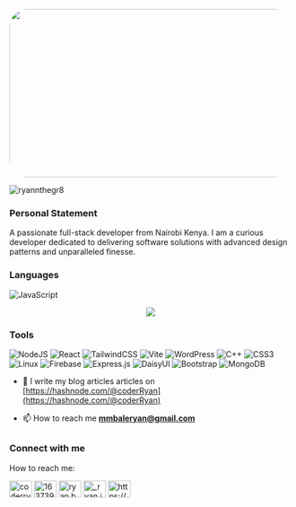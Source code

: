 <p align="center"> <img src="https://i.pinimg.com/736x/7f/4c/4f/7f4c4f55d462f33c0275535af253a1d1.jpg" width="700" height="300" style="Border-radius: 2rem;"></p>
<p align="left"> <img src="https://komarev.com/ghpvc/?username=ryanmmbale&label=Profile%20views&color=0e75b6&style=flat" alt="ryannthegr8" /></p>

### Personal Statement

A passionate full-stack developer from Nairobi Kenya. I am a curious developer dedicated to delivering software solutions with advanced design patterns and unparalleled finesse.

### Languages

![JavaScript](https://img.shields.io/badge/javascript-%23323330.svg?style=for-the-badge&logo=javascript&logoColor=%23F7DF1E) 

<p align="center"> 
<img src="https://github-readme-stats.vercel.app/api/top-langs?username=ryanmmbale&show_icons=true&locale=en&layout=compact" />
</p>

### Tools

![NodeJS](https://img.shields.io/badge/node.js-6DA55F?style=for-the-badge&logo=node.js&logoColor=white)  ![React](https://img.shields.io/badge/react-%2320232a.svg?style=for-the-badge&logo=react&logoColor=%2361DAFB)  ![TailwindCSS](https://img.shields.io/badge/tailwindcss-%2338B2AC.svg?style=for-the-badge&logo=tailwind-css&logoColor=white) ![Vite](https://img.shields.io/badge/vite-%23646CFF.svg?style=for-the-badge&logo=vite&logoColor=white) ![WordPress](https://img.shields.io/badge/WordPress-%23117AC9.svg?style=for-the-badge&logo=WordPress&logoColor=white) ![C++](https://img.shields.io/badge/c++-%2300599C.svg?style=for-the-badge&logo=c%2B%2B&logoColor=white) ![CSS3](https://img.shields.io/badge/css3-%231572B6.svg?style=for-the-badge&logo=css3&logoColor=white) ![Linux](https://img.shields.io/badge/Linux-FCC624?style=for-the-badge&logo=linux&logoColor=black) ![Firebase](https://img.shields.io/badge/firebase-%23039BE5.svg?style=for-the-badge&logo=firebase)
![Express.js](https://img.shields.io/badge/express.js-%23404d59.svg?style=for-the-badge&logo=express&logoColor=%2361DAFB)
 ![DaisyUI](https://img.shields.io/badge/daisyui-5A0EF8?style=for-the-badge&logo=daisyui&logoColor=white)
 ![Bootstrap](https://img.shields.io/badge/bootstrap-%238511FA.svg?style=for-the-badge&logo=bootstrap&logoColor=white)
 ![MongoDB](https://img.shields.io/badge/MongoDB-%234ea94b.svg?style=for-the-badge&logo=mongodb&logoColor=white)

- 📝 I write my blog articles articles on [https://hashnode.com/@coderRyan](https://hashnode.com/@coderRyan)

- 📫 How to reach me **mmbaleryan@gmail.com**
<h2 ></h2>

### Connect with me
How to reach me:

<p align="left">
<a href="https://twitter.com/coderryan_m" target="_blank"><img align="center" src="https://raw.githubusercontent.com/rahuldkjain/github-profile-readme-generator/master/src/images/icons/Social/twitter.svg" alt="coderryan_m" height="30" width="40" /></a>
<a href="https://stackoverflow.com/users/16373997" target="blank"><img align="center" src="https://raw.githubusercontent.com/rahuldkjain/github-profile-readme-generator/master/src/images/icons/Social/stack-overflow.svg" alt="16373997" height="30" width="40" /></a>
<a href="https://fb.com/ryan.bale.94009" target="blank"><img align="center" src="https://raw.githubusercontent.com/rahuldkjain/github-profile-readme-generator/master/src/images/icons/Social/facebook.svg" alt="ryan.bale.94009" height="30" width="40" /></a>
<a href="https://instagram.com/_ryan.im" target="blank"><img align="center" src="https://raw.githubusercontent.com/rahuldkjain/github-profile-readme-generator/master/src/images/icons/Social/instagram.svg" alt="_ryan.im" height="30" width="40" /></a>
<a href="https://discord.gg/https://discord.gg/2f26ECXD" target="blank"><img align="center" src="https://raw.githubusercontent.com/rahuldkjain/github-profile-readme-generator/master/src/images/icons/Social/discord.svg" alt="https://discord.gg/2f26ECXD" height="30" width="40" /></a>
</p>

<!-- <img width="47%" align="left" src="https://github-readme-stats.vercel.app/api?username=ryannthegr8&show_icons=true&theme=radical" /> -->
